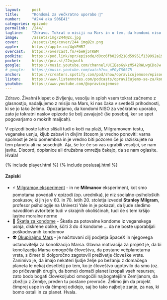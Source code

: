 ```yaml
---
layout: 	post
title:  	"Kondomi za večkratno uporabo 🚀"
number: 	"#244 aka S06E41"
categories:	epizode
permalink:	/244/
tagline: 	"Zdravo. Tokrat o misiji na Mars in o tem, da kondomi niso za večkratno uporabo, tudi če jih uporabljate z vesoljkami ali vesoljci. ;)" 
image:		/assets/img/244@2x.jpg
cover:		/assets/img/cover/244 img@2x.png
apple:		https://apple.co/4gkPHR7
overcast:	https://overcast.fm/+beHj5TKWM
podkite:	https://pod.link/opr/episode/d0cc6fb029d218d59951f139992a1975
pocket:		https://pca.st/22ojwulk
google:		https://music.youtube.com/channel/UCIEeoGykzM542RWLwgCDoJw
# google:	https://music.youtube.com/watch?v=_oPGyT56S7M
anchor:		https://creators.spotify.com/pod/show/opravicujemose/episodes/Kondomi-za-vekratno-uporabo-e2u0rj9
listen:		https://www.listennotes.com/podcasts/opravičujemo-se-za/kondomi-za-večkratno-uporabo-akK2PAIMZYW/embed/
youtube:	https://www.youtube.com/@opravicujemose
---
```


Zdravo. Živahni klepet o življenju, vesolju in sploh vsem tokrat začnemo z glasnostjo, nadaljujemo z misijo na Mars, ki nas čaka v svetleči prihodnosti, ki se jo tako želimo. Opozarjamo, da kondomi NISO za večkratno uporabo, zato je tokratni naslov epizode še bolj zavajajoč (še posebej, ker se spet pogovarjamo o mokrih maijcah). 

V epizodi boste lahko slišali tudi o koči na plaži, Milgramovem testu, veganske usnju, kljub zabavi in divjim štosom je vredno ponoviti: varna spolnost je zelo pomembna in je vredno biti pozoren če jo raziskujete na tem planetu ali na sosednjih. Aja, še to: če so vas ugrabili vesoljci, se nam javite. Discord, dopisnice ali družabna omrežja čakajo, da se nam oglasite. Hvala! 

{% include player.html %}
{% include poslusaj.html %}

<!--break-->

#### Zapiski

- ⚡️ [Milgramov eksperiment](https://sl.wikipedia.org/wiki/Milgramov_eksperiment) - in ne **Milmanov** eksperiment, kot smo pomotama povedali v epizodi (op. urednika), je niz socialno-psiholoških poskusov, ki jih je v 60. in 70. letih 20. stoletja izvedel **Stanley Milgram**, profesor psihologije na Univerzi Yale in je pokazal, da ljude sledimo navodilom avtoritete tudi v skrajnih okoliščinah, tudi če s tem kršijo lastne moralne norme 
- 💝 [Škatla za kondome](https://www.aliexpress.com/item/1005007307174337.html) - Škatla za potovalne kondome iz veganskega usnja, diskrene oblike, ščiti 3 do 4 kondome ... da ne boste uporabljali poškodovanih kondomov 
- 👽 [Okupirajmo Mars](https://en.wikipedia.org/wiki/SpaceX_Mars_colonization_program) - je načrtovani cilj podjetja SpaceX in njegovega ustanovitelja za konolizacijo Marsa. Glavna motivacija za projekt je, da bi konolizacija Marsa omogočila človeštvu, da postane večplanetarna vrsta, s čimer bi dolgoročno zagotovili preživetje človeške vrste. Zanimivo je, da imajo nekateri ljudje želje po bežanju z domačega planeta le nekaj desetletij po tem, ko je človeštvo ugotovilo da smo (oz. po pričevanjih drugih, da bomo) domači planet izropali vseh resursev, zato bodo bogati človekoljubci omogočili najbogatejšim Zemljanom, da zbežijo z Zemlje, preden tu postane prevroče. Želimo jim da projekt čimprej uspe in da čimprej odidejo, saj bo tako najbolje zanje, za nas, ki bomo ostali in za planet. Hvala. 